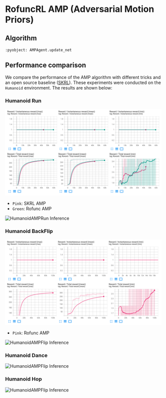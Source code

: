# RofuncRL AMP (Adversarial Motion Priors)


## Algorithm 

```{literalinclude} ../../../../rofunc/learning/RofuncRL/agents/online/amp_agent.py
:pyobject: AMPAgent.update_net
```

## Performance comparison

We compare the performance of the AMP algorithm with different tricks and an open source baseline 
([SKRL](https://github.com/Toni-SM/skrl/tree/main)). These experiments were conducted on the `Humanoid` environment.
The results are shown below:

### Humanoid Run
![HumanoidAMPRun](../../../img/RofuncAMP_HumanoidRun_perf.png)
- `Pink`: SKRL AMP
- `Green`: Rofunc AMP 

![HumanoidAMPRun Inference](../../../img/RofuncAMP_HumanoidRun.gif)


### Humanoid BackFlip
![HumanoidAMPFlip](../../../img/RofuncAMP_HumanoidFlip_perf.png)
- `Pink`: Rofunc AMP

![HumanoidAMPFlip Inference](../../../img/RofuncAMP_HumanoidFlip.gif)


### Humanoid Dance
![HumanoidAMPFlip Inference](../../../img/RofuncAMP_HumanoidDance.gif)


### Humanoid Hop
![HumanoidAMPFlip Inference](../../../img/RofuncAMP_HumanoidHop.gif)
